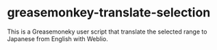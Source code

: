 # greasemonkey-translate-selection
This is a Greasemoneky user script that translate the selected range to Japanese from English with Weblio.
